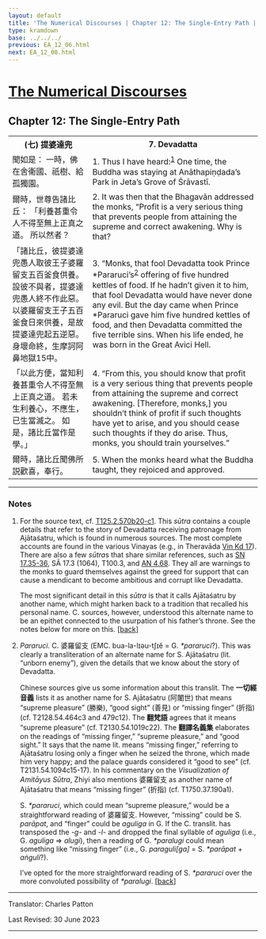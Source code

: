 ```yaml
---
layout: default
title: 'The Numerical Discourses | Chapter 12: The Single-Entry Path | 7. Devadatta'
type: kramdown
base: ../../../
previous: EA_12_06.html
next: EA_12_08.html
---
```


<h1><a href='../index.html'>The Numerical Discourses</a></h1>
<h2>Chapter 12: The Single-Entry Path</h2>

<table class="trans">
  <th class='ch'>(七) 提婆達兜</th>
  <th class='en'>7. Devadatta</th>
  <tr>
    <td class='ch' title='T125.2.570b20'>聞如是： 一時，佛在舍衞國、祇樹、給孤獨園。</td>
    <td id='p1'>1. Thus I have heard:<sup id="ref1"><a href="#n1">1</a></sup> One time, the Buddha was staying at Anāthapiṇḍada’s Park in Jeta’s Grove of Śrāvastī.</td>
  </tr>
  <tr>
    <td class='ch' title='T125.2.570b21'>爾時，世尊告諸比丘： 「利養甚重令人不得至無上正真之道。 所以然者？</td>
    <td id='p2'>2. It was then that the Bhagavān addressed the monks, “Profit is a very serious thing that prevents people from attaining the supreme and correct awakening. Why is that?</td>
  </tr>
  <tr>
    <td class='ch' title='T125.2.570b22'>「諸比丘，彼提婆達兜愚人取彼王子婆羅留支五百釜食供養。 設彼不與者，提婆達兜愚人終不作此惡。 以婆羅留支王子五百釜食日來供養，是故提婆達兜起五逆惡。 身壞命終，生摩訶阿鼻地獄15中。</td>
    <td id='p3'>3. “Monks, that fool Devadatta took Prince *Pararuci’s<sup id="ref2"><a href="#n2">2</a></sup> offering of five hundred kettles of food. If he hadn’t given it to him, that fool Devadatta would have never done any evil. But the day came when Prince *Pararuci gave him five hundred kettles of food, and then Devadatta committed the five terrible sins. When his life ended, he was born in the Great Avici Hell.</td>
  </tr>
  <tr>
    <td class='ch' title='T125.2.570b27'>「以此方便，當知利養甚重令人不得至無上正真之道。 若未生利養心，不應生，已生當滅之。 如是，諸比丘當作是學。」</td>
    <td id='p4'>4. “From this, you should know that profit is a very serious thing that prevents people from attaining the supreme and correct awakening. [Therefore, monks,] you shouldn’t think of profit if such thoughts have yet to arise, and you should cease such thoughts if they do arise. Thus, monks, you should train yourselves.”</td>
  </tr>
  <tr>
    <td class='ch' title='T125.2.570c1'>爾時，諸比丘聞佛所説歡喜，奉行。</td>
    <td id='p5'>5. When the monks heard what the Buddha taught, they rejoiced and approved.</td>
  </tr>
</table>

<hr/>

<h3 id="notes">Notes</h3>

<ol class="notes-list">
<li id="n1"><p>For the source text, cf. <a href="https://cbetaonline.dila.edu.tw/zh/T02n0125_p0570b20" target="_blank">T125.2.570b20-c1</a>. This <em>sūtra</em> contains a couple details that refer to the story of Devadatta receiving patronage from Ajātaśatru, which is found in numerous sources. The most complete accounts are found in the various Vinayas (e.g., in Theravāda <a href="https://suttacentral.net/pli-tv-kd17/en/brahmali" target="_blank">Vin Kd 17</a>). There are also a few <em>sūtra</em>s that share similar references, such as <a href="https://suttacentral.net/sn17.35" target="_blank">SN 17.35-36</a>, SĀ 17.3 (1064), T100.3, and <a href="https://suttacentral.net/an4.68" target="_blank">AN 4.68</a>. They all are warnings to the monks to guard themselves against the greed for support that can cause a mendicant to become ambitious and corrupt like Devadatta.</p>
<p>The most significant detail in this <em>sūtra</em> is that it calls Ajātaśatru by another name, which might harken back to a tradition that recalled his personal name. C. sources, however, understood this alternate name to be an epithet connected to the usurpation of his father’s throne. See the notes below for more on this. [<a href="#ref1">back</a>]</p></li>
<li id="n2"><p><em>Pararuci</em>. C. 婆羅留支 (EMC. bua-la-lɪəu-tʃɪĕ = G. <em>*pararuci</em>?). This was clearly a transliteration of an alternate name for S. Ajātaśatru (lit. “unborn enemy”), given the details that we know about the story of Devadatta.</p>
<p>Chinese sources give us some information about this translit. The <strong>一切經音義</strong> lists it as another name for S. Ajātaśatru (阿闍世) that means “supreme pleasure” (勝樂), “good sight” (善見) or “missing finger” (折指) (cf. T2128.54.464c3 and 479c12). The <strong>翻梵語</strong> agrees that it means “supreme pleasure” (cf. T2130.54.1019c22). The <strong>翻譯名義集</strong> elaborates on the readings of “missing finger,” “supreme pleasure,” and “good sight.” It says that the name lit. means “missing finger,” referring to Ajātaśatru losing only a finger when he seized the throne, which made him very happy; and the palace guards considered it “good to see” (cf. T2131.54.1094c15-17). In his commentary on the <em>Visualization of Amitāyus Sūtra</em>, Zhiyi also mentions 婆羅留支 as another name of Ajātaśatru that means “missing finger” (折指) (cf. T1750.37.190a1).</p>
<p>S. <em>*pararuci</em>, which could mean “supreme pleasure,” would be a straightforward reading of 婆羅留支. However, “missing” could be S. <em>parāpat</em>, and “finger” could be <em>aguliga</em> in G. If the C. translit. has transposed the <em>-g-</em> and <em>-l-</em> and dropped the final syllable of <em>aguliga</em> (i.e., G. <em>aguliga</em> => <em>alugi</em>), then a reading of G. <em>*paralugi</em> could mean something like “missing finger” (i.e., G. <em>paraguli[ga]</em> = S. <em>*parāpat</em> + <em>aṅguli</em>?).</p>
<p>I’ve opted for the more straightforward reading of S. <em>*pararuci</em> over the more convoluted possibility of <em>*paralugi</em>. [<a href="#ref2">back</a>]</p></li>
</ol>
<hr/>

<p class="translator">Translator: Charles Patton</p>
<p class='revised'>Last Revised: 30 June 2023</p>

<hr/>
